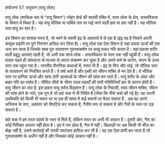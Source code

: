 #योजना 57. वायुयान (वायु लोक)

वायु लोक (शाब्दिक रूप से "वायु विमान") प्लेइंग बोर्ड की सातवीं पंक्ति में, सत्य लोक के क्षेत्र, वास्तविकता के विमान में स्थित है। यह वायु भौतिक या पार्थिव तल पर पाई जाने वाली हवा या हवा नहीं है। यह भौतिक तत्व वायु का सार है।

इस विमान का शासक मरुत है, जो स्वर्ग के स्वामी इंद्र के अवतारों में से एक है (इंद्र वह है जिसने अपनी कामुक प्रकृति पर पूर्ण नियंत्रण हासिल कर लिया है)। वायु लोक एक ऐसा विमान है जहां वादक ऊर्जा की एक धारा बन जाता है जिसके साथ पूरा वातावरण गुरुत्वाकर्षण पर काबू पाकर गति करता है। यहां प्रकाश शरीर वाली प्रबुद्ध आत्माएं रहती हैं, जो अभी तक सत्य लोक - वास्तविकता के स्तर तक नहीं पहुंची हैं। वायु-लोक वादक पहले ही ओमकारा के माध्यम से अपना संक्रमण कर चुका है और अपने कर्म के कारण, कंपन के उच्च स्तर तक पहुंच गया है। भारतीय पौराणिक कथाओं में, मरुत भी हैं - इंद्र के मित्र और भाई, जो भौतिक स्तर के वातावरण को नियंत्रित करते हैं। वे वर्षा लाते हैं और पृथ्वी को जीवन शक्ति से भर देते हैं। वे भौतिक स्तर पर प्राणिक ऊर्जा और सांस लेती आत्माओं के जीवन की सांस बन जाते हैं। वायु शरीर के अंदर और बाहर गति का पर्याय है। जीवित जीवों के भीतर तरल पदार्थों की सभी गतिविधियाँ हवा के कारण होती हैं। वायु जीवन का सार है. इस प्रकार वायु सर्वत्र विद्यमान है। वायु लोक के निवासी, स्वयं जीवन शक्ति, जीवन की सांस होने के नाते, एक गुण है जो छठे चक्र में भी निहित है (जैसा कि नीचे चर्चा की गई है): वह अपनी उपस्थिति को किसी भी स्थान पर या एक ही समय में कई स्थानों पर फैला सकता है . अब वह अपने अस्तित्व के सार, अहंकार को विघटित कर सकता है, गैसीय रूप ले सकता है और गैसों के स्तर पर उड़ सकता है।

छठे चक्र में हम तरल पदार्थ के स्तर से मिले हैं, लेकिन तरल का अभी भी आकार है। दूसरी ओर, गैस का कोई निश्चित आकार नहीं होता है। द्रव में भार होता है, गैस में नहीं। खिलाड़ी पर अब किसी भी चीज़ का बोझ नहीं है, उसने कार्रवाई की सच्ची स्वतंत्रता हासिल कर ली है। वह एक ऐसा प्राणी बन जाता है जो गुरुत्वाकर्षण के अधीन नहीं है और जिसका कोई आकार नहीं है।
